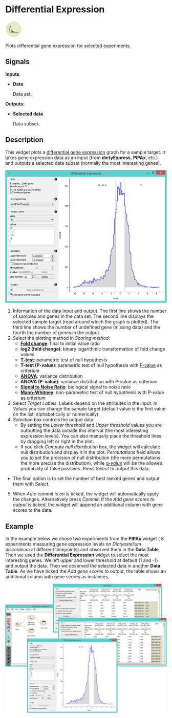 Differential Expression
=======================

![DiffExpress widget icon](icons/differential-expression.png)

Plots differential gene expression for selected experiments.

Signals
-------

**Inputs**:

- **Data**

  Data set.

**Outputs**:

- **Selected data**

  Data subset.

Description
-----------

This widget plots a [differential gene expression](http://www.ncbi.nlm.nih.gov/books/NBK10061/) graph for a
sample target. It takes gene expression data as an input (from **dictyExpress**, **PIPAx**, etc.) and outputs a
selected data subset (normally the most interesting genes).

![image](images/DiffExpression-stamped.png)

1. Information of the data input and output. The first line shows the number of samples and genes in the data set.
   The second line displays the selected sample target (read around which the graph is plotted). The third line
   shows the number of undefined gene (missing data) and the fourth the number of genes in the output.
2. Select the plotting method in *Scoring method*:
   - [**Fold change**](https://en.wikipedia.org/wiki/Fold_change): final to initial value ratio
   - **log2 (fold change)**: binary logarithmic transformation of fold change values
   - [**T-test**](https://en.wikipedia.org/wiki/Student%27s_t-test#Independent_two-sample_t-test): parametric test of null hypothesis
   - **T-test (P-value)**: parametric test of null hypothesis with [P-value](https://en.wikipedia.org/wiki/P-value) as criterium
   - [**ANOVA**](https://en.wikipedia.org/wiki/Analysis_of_variance): variance distribution
   - **ANOVA (P-value)**: variance distribution with P-value as criterium
   - [**Signal to Noise Ratio**](https://en.wikipedia.org/wiki/Signal-to-noise_ratio): biological signal to noise ratio
   - [**Mann-Whitney**](https://en.wikipedia.org/wiki/Mann%E2%80%93Whitney_U_test): non-parametric test of null hypothesis with P-value as criterium
3. Select *Target Labels*. Labels depend on the attributes in the input. In *Values* you can change the sample target
   (default value is the first value on the list, alphabetically or numerically).
4. *Selection* box controls the output data.
   - By setting the *Lower threshold* and *Upper threshold* values you
   are outputting the data outside this interval (the most interesting expression levels). You can also manually place
   the threshold lines by dragging left or right in the plot.
   - If you click *Compute null distribution* box, the widget
   will calculate null distribution and display it in the plot. *Permutations* field allows you to set the precision of
   null distribution (the more permutations the more precise the distribution), while [*&alpha;-value*](https://en.wikipedia.org/wiki/Type_I_and_type_II_errors#Type_I_error) will
   be the allowed probability of false positives. Press *Select* to output this data.
  - The final option is to set the number of best ranked genes and output them with *Select*.
5. When *Auto commit is on* is ticked, the widget will automatically apply the changes. Alternatively press *Commit*. If the *Add gene scores to output* is ticked, the widget will append an additional column with gene scores to the data.

Example
-------

In the example below we chose two experiments from the **PIPAx** widget ( 8 experiments measuring gene expression 
levels on *Dictyostelium discoideum* at different timepoints) and
observed them in the **Data Table**. Then we used the **Differential Expression** widget to select the most interesting
genes. We left upper and lower threshold at default (1 and -1) and output the data. 
Then we observed the selected data in another **Data Table**. As we have ticked
the *Add gene scores to output*, the table shows an additional column with gene scores as instances.

![](images/DiffExpression-Example.png)

